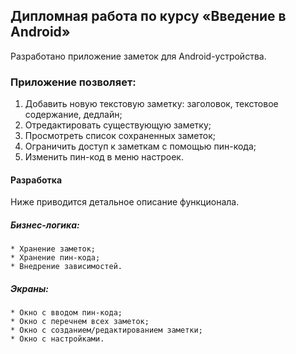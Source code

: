 ## Дипломная работа по курсу «Введение в Android»
Разработано приложение заметок для Android-устройства.

### Приложение позволяет:
1. Добавить новую текстовую заметку: заголовок, текстовое содержание, дедлайн;
2. Отредактировать существующую заметку;
3. Просмотреть список сохраненных заметок;
4. Ограничить доступ к заметкам с помощью пин-кода;
5. Изменить пин-код в меню настроек.

#### Разработка
Ниже приводится детальное описание функционала. 

##### Бизнес-логика:

    * Хранение заметок;
    * Хранение пин-кода;
    * Внедрение зависимостей.

##### Экраны:

    * Окно с вводом пин-кода;
    * Окно с перечнем всех заметок;
    * Окно с созданием/редактированием заметки;
    * Окно с настройками.
